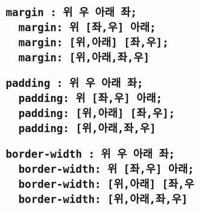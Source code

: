 <h1><margin,padding,border/h1>
  <pre>margin : 위 우 아래 좌;
  margin: 위 [좌,우] 아래;
  margin: [위,아래] [좌,우];
  margin: [위,아래,좌,우]</pre>
  <pre>padding : 위 우 아래 좌;
  padding: 위 [좌,우] 아래;
  padding: [위,아래] [좌,우];
  padding: [위,아래,좌,우]</pre>
  <pre>border-width : 위 우 아래 좌;
  border-width: 위 [좌,우] 아래;
  border-width: [위,아래] [좌,우];
  border-width: [위,아래,좌,우]</pre>
  
